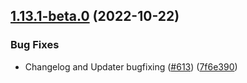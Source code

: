 ## [1.13.1-beta.0](https://github.com/Wynntils/Wynntils/compare/v1.13.0...v1.13.1-beta.0) (2022-10-22)


### Bug Fixes

* Changelog and Updater bugfixing ([#613](https://github.com/Wynntils/Wynntils/issues/613)) ([7f6e390](https://github.com/Wynntils/Wynntils/commit/7f6e39090a953c5ecb9482ae6f1091779803fa39))


